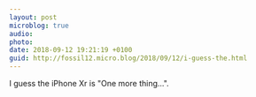 ```yaml
---
layout: post
microblog: true
audio: 
photo: 
date: 2018-09-12 19:21:19 +0100
guid: http://fossil12.micro.blog/2018/09/12/i-guess-the.html
---
```

I guess the iPhone Xr is "One more thing...".
